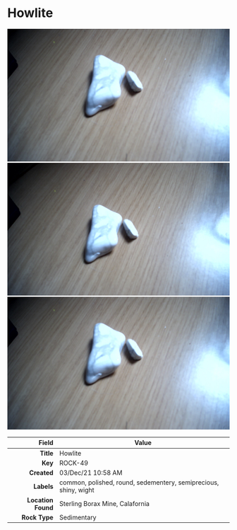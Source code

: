 # Howlite



<img height="300px" src="10091.jpg"/>
<img height="300px" src="10092.jpg"/>
<img height="300px" src="10100.jpg"/>

|       Field | Value                   |
|------------:|-------------------------|
|   **Title** | Howlite |
|     **Key** | ROCK-49 |
| **Created** | 03/Dec/21 10:58 AM |
| **Labels** | common, polished, round, sedementery, semiprecious, shiny, wight |
| **Location Found** | Sterling Borax Mine, Calafornia |
| **Rock Type** | Sedimentary |

        